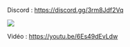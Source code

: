 Discord : https://discord.gg/3rm8Jdf2Vq

<img src="https://i.imgur.com/2Hp7mCr.png">

Vidéo : https://youtu.be/6Es49dEvLdw
